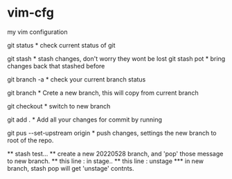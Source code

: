 # vim-cfg

my vim configuration


git status 
    * check current status of git

git stash
    * stash changes, don't worry they wont be lost
git stash pot
    * bring changes back that stashed before


git branch -a 
    * check your current branch status

git branch <New branch name>
    * Crete a new branch, this will copy from current branch

git checkout <New branch name>
    * switch to new branch

git add .
    * Add all your changes for commit by running

git pus --set-upstream origin <new branch name>
    * push changes, settings the new branch to root of the repo.


** stash test...
** create a new 20220528 branch, and 'pop' those message to new branch.
** this line : in stage..
** this line : unstage
*** in new branch, stash pop will get 'unstage' contnts.
